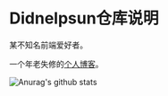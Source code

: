 # Didnelpsun仓库说明

某不知名前端爱好者。

一个年老失修的[个人博客](https://didnelpsun.github.io)。

![Anurag's github stats](https://github-readme-stats.vercel.app/api?username=Didnelpsun&show_icons=true&theme=dark)

